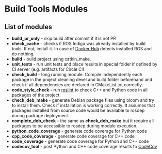 # Build Tools Modules

## List of modules

  * **build_pr_only** - skip build after commit if it is not PR 
  * **check_cache** - checks if ROS Indigo was already installed by build tools. If not, install it. 
  In case of [Docker Hub](https://hub.docker.com/r/shadowrobot/ubuntu-ros-indigo-build-tools/) detects installed ROS and do nothing.
  * **build** - build project using catkin_make.
  * **unit_tests** - run unit tests and place results in special folder if defined by CI server (e.g. artifacts for Circle CI)
  * **check_build** - long running module. Compile independently each package in the project cleaning devel and build folder beforehand and check if all dependencies are declared in CMakeList.txt correctly.
  * **code_style_check** - run [roslint](http://wiki.ros.org/roslint) to check C++ and Python code in all packages of the project.
  * **check_deb_make** - generate Debian package files using bloom and try to install them. Check if installation is working correctly. It assumes that packages installed from source code would be available to rosdep during package deployment.
  * **complete_deb_check** - the same as **check_deb_make** but it require all packages to be accessible to rosdep during module execution. 
  * **python_code_coverage** - generate code coverage for Python code
  * **cpp_code_coverage** - generate code coverage for C++ code
  * **code_coverage** - generate code coverage for Python and C++ code
  * **codecov_tool** - post Python and C++ code coverage results to [CodeCov](https://codecov.io)
